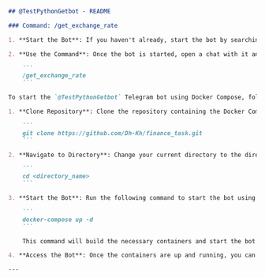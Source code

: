 ```markdown
## @TestPythonGetbot - README

### Command: /get_exchange_rate

1. **Start the Bot**: If you haven't already, start the bot by searching for `@TestPythonGetbot` on Telegram and clicking on "Start".

2. **Use the Command**: Once the bot is started, open a chat with it and type the following command:

    ```
    /get_exchange_rate 
    ```

To start the `@TestPythonGetbot` Telegram bot using Docker Compose, follow these steps:

1. **Clone Repository**: Clone the repository containing the Docker Compose configuration for the bot.

    ```
    git clone https://github.com/Dh-Kh/finance_task.git
    ```

2. **Navigate to Directory**: Change your current directory to the directory where the `docker-compose.yml` file is located.

    ```
    cd <directory_name>
    ```

3. **Start the Bot**: Run the following command to start the bot using Docker Compose:

    ```
    docker-compose up -d
    ```

    This command will build the necessary containers and start the bot in detached mode, allowing it to run in the background.

4. **Access the Bot**: Once the containers are up and running, you can access the `@TestPythonGetbot` Telegram bot on Telegram and start using its functionalities as described above.

---
